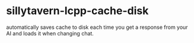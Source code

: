 # sillytavern-lcpp-cache-disk

automatically saves cache to disk each time you get a response from your AI and loads it when changing chat.
